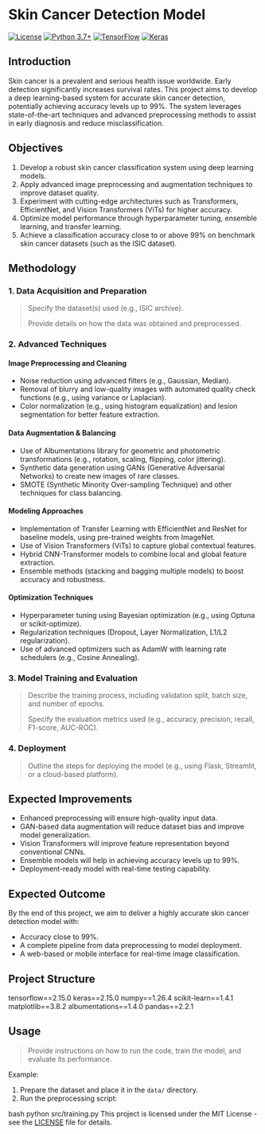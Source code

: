 # Skin Cancer Detection Model

[![License](https://img.shields.io/badge/License-MIT-yellow.svg)](https://opensource.org/licenses/MIT)
[![Python 3.7+](https://img.shields.io/badge/python-3.7+-blue.svg)](https://www.python.org/downloads/)
[![TensorFlow](https://img.shields.io/badge/TensorFlow-%23FF6F00.svg?style=flat&logo=tensorflow&logoColor=white)](https://www.tensorflow.org/)
[![Keras](https://img.shields.io/badge/Keras-%23D00000.svg?style=flat&logo=keras&logoColor=white)](https://keras.io/)

## Introduction

Skin cancer is a prevalent and serious health issue worldwide. Early detection significantly increases survival rates. This project aims to develop a deep learning-based system for accurate skin cancer detection, potentially achieving accuracy levels up to 99%. The system leverages state-of-the-art techniques and advanced preprocessing methods to assist in early diagnosis and reduce misclassification.

## Objectives

1.  Develop a robust skin cancer classification system using deep learning models.
2.  Apply advanced image preprocessing and augmentation techniques to improve dataset quality.
3.  Experiment with cutting-edge architectures such as Transformers, EfficientNet, and Vision Transformers (ViTs) for higher accuracy.
4.  Optimize model performance through hyperparameter tuning, ensemble learning, and transfer learning.
5.  Achieve a classification accuracy close to or above 99% on benchmark skin cancer datasets (such as the ISIC dataset).

## Methodology

### 1. Data Acquisition and Preparation

> Specify the dataset(s) used (e.g., ISIC archive).
>
> Provide details on how the data was obtained and preprocessed.

### 2. Advanced Techniques

#### Image Preprocessing and Cleaning

*   Noise reduction using advanced filters (e.g., Gaussian, Median).
*   Removal of blurry and low-quality images with automated quality check functions (e.g., using variance or Laplacian).
*   Color normalization (e.g., using histogram equalization) and lesion segmentation for better feature extraction.

#### Data Augmentation & Balancing

*   Use of Albumentations library for geometric and photometric transformations (e.g., rotation, scaling, flipping, color jittering).
*   Synthetic data generation using GANs (Generative Adversarial Networks) to create new images of rare classes.
*   SMOTE (Synthetic Minority Over-sampling Technique) and other techniques for class balancing.

#### Modeling Approaches

*   Implementation of Transfer Learning with EfficientNet and ResNet for baseline models, using pre-trained weights from ImageNet.
*   Use of Vision Transformers (ViTs) to capture global contextual features.
*   Hybrid CNN-Transformer models to combine local and global feature extraction.
*   Ensemble methods (stacking and bagging multiple models) to boost accuracy and robustness.

#### Optimization Techniques

*   Hyperparameter tuning using Bayesian optimization (e.g., using Optuna or scikit-optimize).
*   Regularization techniques (Dropout, Layer Normalization, L1/L2 regularization).
*   Use of advanced optimizers such as AdamW with learning rate schedulers (e.g., Cosine Annealing).

### 3. Model Training and Evaluation

> Describe the training process, including validation split, batch size, and number of epochs.
>
> Specify the evaluation metrics used (e.g., accuracy, precision, recall, F1-score, AUC-ROC).

### 4. Deployment

> Outline the steps for deploying the model (e.g., using Flask, Streamlit, or a cloud-based platform).

## Expected Improvements

*   Enhanced preprocessing will ensure high-quality input data.
*   GAN-based data augmentation will reduce dataset bias and improve model generalization.
*   Vision Transformers will improve feature representation beyond conventional CNNs.
*   Ensemble models will help in achieving accuracy levels up to 99%.
*   Deployment-ready model with real-time testing capability.

## Expected Outcome

By the end of this project, we aim to deliver a highly accurate skin cancer detection model with:

*   Accuracy close to 99%.
*   A complete pipeline from data preprocessing to model deployment.
*   A web-based or mobile interface for real-time image classification.

## Project Structure


tensorflow==2.15.0
keras==2.15.0
numpy==1.26.4
scikit-learn==1.4.1
matplotlib==3.8.2
albumentations==1.4.0
pandas==2.2.1
## Usage

> Provide instructions on how to run the code, train the model, and evaluate its performance.

Example:

1.  Prepare the dataset and place it in the `data/` directory.
2.  Run the preprocessing script:

bash
python src/training.py
This project is licensed under the MIT License - see the [LICENSE](LICENSE) file for details.

